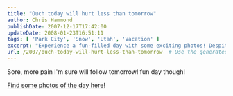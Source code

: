 ```yaml
---
title: "Ouch today will hurt less than tomorrow"
author: Chris Hammond
publishDate: 2007-12-17T17:42:00
updateDate: 2008-01-23T16:51:11
tags: [ 'Park City', 'Snow', 'Utah', 'Vacation' ]
excerpt: "Experience a fun-filled day with some exciting photos! Despite the soreness, memories created are truly worth it. Check out the highlights here!"
url: /2007/ouch-today-will-hurt-less-than-tomorrow  # Use the generated URL with year
---
```

<P>Sore, more pain I'm sure will follow tomorrow! fun day though!</P> <P><A class="" href="https://www.flickr.com/photos/chammond/sets/72157603478233177/" mce_href="https://www.flickr.com/photos/chammond/sets/72157603478233177/">Find some photos of the day here!</A></P>

